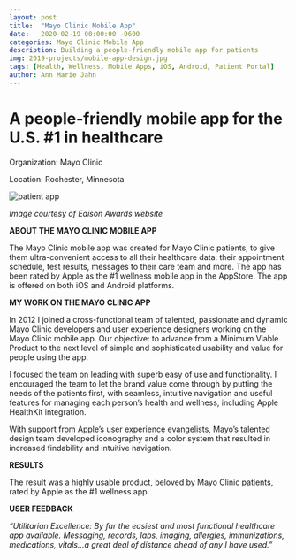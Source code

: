 ```yaml
---
layout: post
title:  "Mayo Clinic Mobile App"
date:   2020-02-19 00:00:00 -0600
categories: Mayo Clinic Mobile App
description: Building a people-friendly mobile app for patients
img: 2019-projects/mobile-app-design.jpg
tags: [Health, Wellness, Mobile Apps, iOS, Android, Patient Portal]
author: Ann Marie Jahn
---
```

# A people-friendly mobile app for the U.S. #1 in healthcare

Organization: Mayo Clinic

Location: Rochester, Minnesota

![patient app](/2019-projects/assets/img/patient_app.jpg)

_Image courtesy of Edison Awards website_

**ABOUT THE MAYO CLINIC MOBILE APP**

The Mayo Clinic mobile app was created for Mayo Clinic patients, to give them ultra-convenient access to all their healthcare data: their appointment schedule, test results, messages to their care team and more. The app has been rated by Apple as the #1 wellness mobile app in the AppStore. The app is offered on both iOS and Android platforms.

**MY WORK ON THE MAYO CLINIC APP**

In 2012 I joined a cross-functional team of talented, passionate and dynamic Mayo Clinic developers and user experience designers working on the Mayo Clinic mobile app. Our objective: to advance from a Minimum Viable Product to the next level of simple and sophisticated usability and value for people using the app.

I focused the team on leading with superb easy of use and functionality. I encouraged the team to let the brand value come through by putting the needs of the patients first, with seamless, intuitive navigation and useful features for managing each person’s health and wellness, including Apple HealthKit integration.

With support from Apple’s user experience evangelists, Mayo’s talented design team developed iconography and a color system that resulted in increased findability and intuitive navigation. 

**RESULTS**

The result was a highly usable product, beloved by Mayo Clinic patients, rated by Apple as the #1 wellness app.

**USER FEEDBACK**

_“Utilitarian Excellence: By far the easiest and most functional healthcare app available. Messaging, records, labs, imaging, allergies, immunizations, medications, vitals...a great deal of distance ahead of any I have used.”_